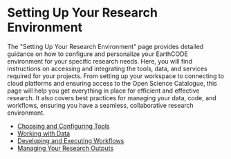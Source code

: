 # Setting Up Your Research Environment

The "Setting Up Your Research Environment" page provides detailed guidance on how to configure and personalize your EarthCODE environment for your specific research needs. Here, you will find instructions on accessing and integrating the tools, data, and services required for your projects. From setting up your workspace to connecting to cloud platforms and ensuring access to the Open Science Catalogue, this page will help you get everything in place for efficient and effective research. It also covers best practices for managing your data, code, and workflows, ensuring you have a seamless, collaborative research environment.

- [Choosing and Configuring Tools](./page-1)
- [Working with Data](./page-2)
- [Developing and Executing Workflows](./page-3)
- [Managing Your Research Outputs](./page-4)
